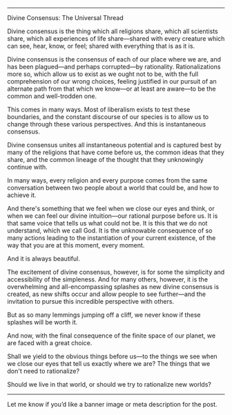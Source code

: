 


---

Divine Consensus: The Universal Thread

Divine consensus is the thing which all religions share, which all scientists share, which all experiences of life share—shared with every creature which can see, hear, know, or feel; shared with everything that is as it is.

Divine consensus is the consensus of each of our place where we are, and has been plagued—and perhaps corrupted—by rationality. Rationalizations more so, which allow us to exist as we ought not to be, with the full comprehension of our wrong choices, feeling justified in our pursuit of an alternate path from that which we know—or at least are aware—to be the common and well-trodden one.

This comes in many ways. Most of liberalism exists to test these boundaries, and the constant discourse of our species is to allow us to change through these various perspectives. And this is instantaneous consensus.

Divine consensus unites all instantaneous potential and is captured best by many of the religions that have come before us, the common ideas that they share, and the common lineage of the thought that they unknowingly continue with.

In many ways, every religion and every purpose comes from the same conversation between two people about a world that could be, and how to achieve it.

And there's something that we feel when we close our eyes and think, or when we can feel our divine intuition—our rational purpose before us. It is that same voice that tells us what could not be. It is this that we do not understand, which we call God. It is the unknowable consequence of so many actions leading to the instantiation of your current existence, of the way that you are at this moment, every moment.

And it is always beautiful.

The excitement of divine consensus, however, is for some the simplicity and accessibility of the simpleness. And for many others, however, it is the overwhelming and all-encompassing splashes as new divine consensus is created, as new shifts occur and allow people to see further—and the invitation to pursue this incredible perspective with others.

But as so many lemmings jumping off a cliff, we never know if these splashes will be worth it.

And now, with the final consequence of the finite space of our planet, we are faced with a great choice.

Shall we yield to the obvious things before us—to the things we see when we close our eyes that tell us exactly where we are? The things that we don't need to rationalize?

Should we live in that world, or should we try to rationalize new worlds?


---

Let me know if you’d like a banner image or meta description for the post.

